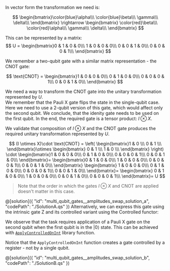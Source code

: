 
In vector form the transformation we need is:

$$
\begin{bmatrix}\color{blue}\alpha\\\ \color{blue}\beta\\\ \gamma\\\ \delta\\\ \end{bmatrix}
\rightarrow
\begin{bmatrix} \color{red}\beta\\\ \color{red}\alpha\\\ \gamma\\\ \delta\\\ \end{bmatrix}
$$

This can be represented by a matrix:
$$
U = \begin{bmatrix}0 & 1 & 0 & 0\\\ 1 & 0 & 0 & 0\\\ 0 & 0 & 1 & 0\\\ 0 & 0 & 0 & 1\\\ \end{bmatrix}
$$

We remember a two-qubit gate with a similar matrix representation - the CNOT gate:

$$
\text{CNOT} = 
 \begin{bmatrix}1 & 0 & 0 & 0\\\ 0 & 1 & 0 & 0\\\ 0 & 0 & 0 & 1\\\ 0 & 0 & 1 & 0\\\ \end{bmatrix}
$$

We need a way to transform the $\text{CNOT}$ gate into the unitary transformation represented by $U$.   
We remember that the Pauli X gate flips the state in the single-qubit case. Here we need to use a 2-qubit version of this gate, which would affect only the second qubit. We conclude, that the idenity gate needs to be used on the first qubit. In the end, the required gate is a tensor product: $I \otimes X$.

We validate that composition of $I \otimes X$ and the $\text{CNOT}$ gate produces the required unitary transformation represented by $U$. 

$$
 (I \otimes X)\cdot \text{CNOT} =  
 \left(
\begin{bmatrix}1 & 0 \\\  0 & 1 \\\ \end{bmatrix}\otimes
\begin{bmatrix} 0 & 1 \\\ 1 & 0 \\\ \end{bmatrix}
\right) \cdot
\begin{bmatrix}1 & 0 & 0 & 0\\\ 0 & 1 & 0 & 0\\\ 0 & 0 & 0 & 1\\\ 0 & 0 & 1 & 0\\\ \end{bmatrix}=
\begin{bmatrix}0 & 1 & 0 & 0\\\ 1 & 0 & 0 & 0\\\ 0 & 0 & 0 & 1\\\ 0 & 0 & 1 & 0\\\ \end{bmatrix}
\begin{bmatrix} 1 & 0 & 0 & 0\\\ 0 & 1 & 0 & 0\\\ 0 & 0 & 0 & 1\\\ 0 & 0 & 1 & 0\\\ \end{bmatrix}=
\begin{bmatrix} 0 & 1 & 0 & 0\\\ 1 & 0 & 0 & 0\\\ 0 & 0 & 1 & 0\\\ 0 & 0 & 0 & 1\\\ \end{bmatrix}=
U
$$

> Note that the order in which the gates $I \otimes X$ and $\text{CNOT}$ are applied doesn't matter in this case.

@[solution]({
    "id": "multi_qubit_gates__amplitudes_swap_solution_a",
    "codePath": "./SolutionA.qs"
})
Alternatively, we can express this gate using the intrinsic gate Z and its controlled variant using the Controlled functor:


We observe that the task requires application of a Pauli X gate on the second qubit when the first qubit is in the $|0\rangle$ state. This can be achieved with [`ApplyControlledOnInt`](https://learn.microsoft.com/qsharp/api/qsharp/microsoft.quantum.canon.applycontrolledonbitstring) library function.

Notice that the `ApplyControlledOnInt` function creates a gate controlled by a register - not by a single qubit. 

@[solution]({
    "id": "multi_qubit_gates__amplitudes_swap_solution_b",
    "codePath": "./SolutionB.qs"
})